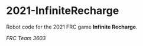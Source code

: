 # 2021-InfiniteRecharge
Robot code for the 2021 FRC game <b>Infinite Recharge</b>.

<i>FRC Team 3603</i>
